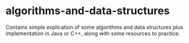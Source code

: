 # algorithms-and-data-structures
Contains simple explication of some algorithms and data structures plus implementation in Java or C++, along with some resources to practice.
